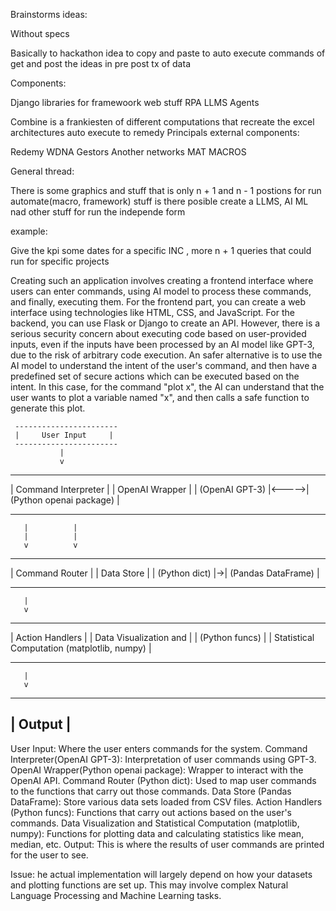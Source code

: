 Brainstorms ideas:


Without specs

Basically to hackathon idea to copy and paste to auto execute commands of get and post the ideas in pre post tx of data

Components:

Django libraries for framewoork web stuff
RPA
LLMS 
Agents

Combine is a frankiesten of different computations that recreate the excel architectures auto execute to remedy 
Principals external components:


Redemy 
WDNA
Gestors
Another networks
MAT
MACROS



General thread:


There is some graphics and stuff that is only n + 1 and n - 1 postions for run automate(macro, framework) stuff
 is there posible create a LLMS, AI ML nad other stuff for run the independe form

example:


Give the kpi some dates for a specific INC , more n + 1 queries that could run for specific projects 


Creating such an application involves creating a frontend interface where users can enter commands, using AI model to process these commands, and finally, executing them. For the frontend part, you can create a web interface using technologies like HTML, CSS, and JavaScript. For the backend, you can use Flask or Django to create an API.
However, there is a serious security concern about executing code based on user-provided inputs, even if the inputs have been processed by an AI model like GPT-3, due to the risk of arbitrary code execution.
An safer alternative is to use the AI model to understand the intent of the user's command, and then have a predefined set of secure actions which can be executed based on the intent. In this case, for the command "plot x", the AI can understand that the user wants to plot a variable named "x", and then calls a safe function to generate this plot.


     -----------------------
     |     User Input     |
     -----------------------
               |
               v
-------------------------       ------------------------
| Command Interpreter   |       |  OpenAI Wrapper   |
| (OpenAI GPT-3)        |<----->| (Python openai package) |
-------------------------       ------------------------
       |          |
       |          |
       v          v
-----------------  -----------------
| Command Router |  | Data Store   |
| (Python dict)  |->| (Pandas DataFrame) |
-----------------  -----------------
       |
       v
-------------------     --------------------------------
| Action Handlers |     |    Data Visualization and    |
| (Python funcs)  |     | Statistical Computation (matplotlib, numpy) |
-------------------     --------------------------------
       |
       v
--------------------------------------------------
|                     Output                     |
--------------------------------------------------

User Input: Where the user enters commands for the system.
Command Interpreter(OpenAI GPT-3): Interpretation of user commands using GPT-3.
OpenAI Wrapper(Python openai package): Wrapper to interact with the OpenAI API.
Command Router (Python dict): Used to map user commands to the functions that carry out those commands.
Data Store (Pandas DataFrame): Store various data sets loaded from CSV files.
Action Handlers (Python funcs): Functions that carry out actions based on the user's commands.
Data Visualization and Statistical Computation (matplotlib, numpy): Functions for plotting data and calculating statistics like mean, median, etc.
Output: This is where the results of user commands are printed for the user to see.

Issue:
he actual implementation will largely depend on how your datasets and plotting functions are set up.
This may involve complex Natural Language Processing and Machine Learning tasks.